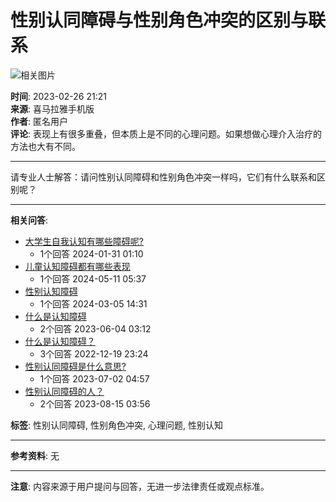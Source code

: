 # 性别认同障碍与性别角色冲突的区别与联系

![相关图片](https://imagev2.xmcdn.com/storages/4fab-audiofreehighqps/6F/A2/CKwRIJEFA4mXAAArcgDePsCY.png)

**时间**: 2023-02-26 21:21  
**来源**: 喜马拉雅手机版  
**作者**: 匿名用户  
**评论**: 表现上有很多重叠，但本质上是不同的心理问题。如果想做心理介入治疗的方法也大有不同。

---

请专业人士解答：请问性别认同障碍和性别角色冲突一样吗，它们有什么联系和区别呢？

---

**相关问答**:

- [大学生自我认知有哪些障碍呢?](https://m.ximalaya.com/ask/q12866806) 
    - 1个回答 2024-01-31 01:10
- [儿童认知障碍都有哪些表现](https://m.ximalaya.com/ask/q14638855) 
    - 1个回答 2024-05-11 05:37
- [性别认知障碍](https://m.ximalaya.com/ask/q13971423) 
    - 1个回答 2024-03-05 14:31
- [什么是认知障碍](https://m.ximalaya.com/ask/q8757426) 
    - 2个回答 2023-06-04 03:12
- [什么是认知障碍？](https://m.ximalaya.com/ask/q5773634) 
    - 3个回答 2022-12-19 23:24
- [性别认同障碍是什么意思?](https://m.ximalaya.com/ask/q9005935) 
    - 1个回答 2023-07-02 04:57
- [性别认同障碍的人？](https://m.ximalaya.com/ask/q9621623) 
    - 2个回答 2023-08-15 03:56

**标签**: 性别认同障碍, 性别角色冲突, 心理问题, 性别认知

--- 

**参考资料**: 无

---

**注意**: 内容来源于用户提问与回答，无进一步法律责任或观点标准。
